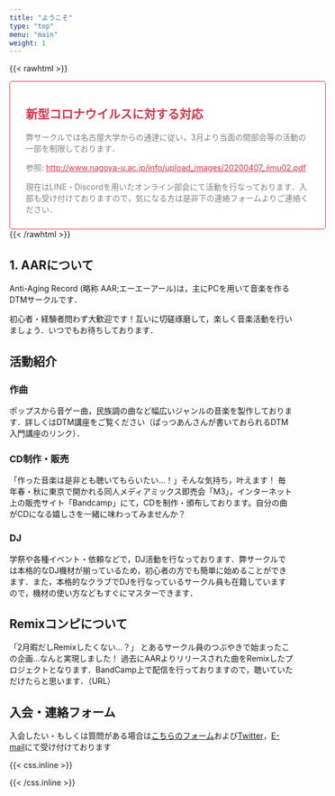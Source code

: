 ```yaml
---
title: "ようこそ"
type: "top"
menu: "main"
weight: 1
---
```

{{< rawhtml >}}
<div class="alert-hero">

<h2> 新型コロナウイルスに対する対応</h2>
<p>弊サークルでは名古屋大学からの通達に従い，3月より当面の間部会等の活動の一部を制限しております．</p>
<p>参照: <a href="http://www.nagoya-u.ac.jp/info/upload_images/20200407_jimu02.pdf">http://www.nagoya-u.ac.jp/info/upload_images/20200407_jimu02.pdf</a></p>

<p>現在はLINE・Discordを用いたオンライン部会にて活動を行なっております．入部も受け付けておりますので，気になる方は是非下の連絡フォームよりご連絡ください．</p>
</div>
{{< /rawhtml >}}

## 1. AARについて

Anti-Aging Record (略称 AAR;エーエーアール)は，主にPCを用いて音楽を作るDTMサークルです．

初心者・経験者問わず大歓迎です！互いに切磋琢磨して，楽しく音楽活動を行いましょう．いつでもお待ちしております．

## 活動紹介
### 作曲
  ポップスから音ゲー曲，民族調の曲など幅広いジャンルの音楽を製作しております．詳しくはDTM講座をご覧ください（ぱっつあんさんが書いておられるDTM入門講座のリンク）．

### CD制作・販売
「作った音楽は是非とも聴いてもらいたい…！」そんな気持ち，叶えます！
毎年春・秋に東京で開かれる同人メディアミックス即売会「M3」，インターネット上の販売サイト「Bandcamp」にて，CDを制作・頒布しております。自分の曲がCDになる嬉しさを一緒に味わってみませんか？

### DJ
学祭や各種イベント・依頼などで，DJ活動を行なっております．弊サークルでは本格的なDJ機材が揃っているため，初心者の方でも簡単に始めることができます．また，本格的なクラブでDJを行なっているサークル員も在籍していますので，機材の使い方などもすぐにマスターできます．

## Remixコンピについて
「2月暇だしRemixしたくない…？」
とあるサークル員のつぶやきで始まったこの企画…なんと実現しました！
過去にAARよりリリースされた曲をRemixしたプロジェクトとなります．BandCamp上で配信を行っておりますので，聴いていただけたらと思います．（URL）

## 入会・連絡フォーム
入会したい・もしくは質問がある場合は[こちらのフォーム]()および[Twitter]()，[E-mail](mailto:antiagingrecord@gmail.com)にて受け付けております

{{< css.inline >}}
<style>
.alert-hero {
  background: #fff;
  border:solid 1px #d63447;
  border-radius:5px;
  padding: 0.8em 2em;
  color:#d63447;
  width: 100%;
  height: auto;
}
.alert-hero p{
  color: grey;
}
.alert-hero a{
  color:#d63447;
}

</style>
{{< /css.inline >}}